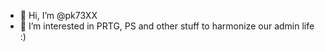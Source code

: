 - 👋 Hi, I’m @pk73XX
- 👀 I’m interested in PRTG, PS and other stuff  to harmonize our admin life :)


<!---
pk73XX/pk73XX is a ✨ special ✨ repository because its `README.md` (this file) appears on your GitHub profile.
You can click the Preview link to take a look at your changes.
--->
